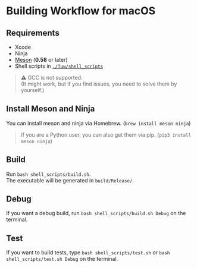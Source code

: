 # Building Workflow for macOS

## Requirements

-   Xcode
-   Ninja
-   [Meson](https://github.com/mesonbuild/meson) (**0.58** or later)
-   Shell scripts in [`./Tuw/shell_scripts`](../shell_scripts)

> :warning: GCC is not supported.  
> (It might work, but if you find issues, you need to solve them by yourself.)  

## Install Meson and Ninja

You can install meson and ninja via Homebrew. (`brew install meson ninja`)

> If you are a Python user, you can also get them via pip. (`pip3 install meson ninja`)

## Build

Run `bash shell_scripts/build.sh`.  
The executable will be generated in `build/Release/`.  

## Debug

If you want a debug build, run `bash shell_scripts/build.sh Debug` on the terminal.  

## Test

If you want to build tests, type `bash shell_scripts/test.sh` or `bash shell_scripts/test.sh Debug` on the terminal.  
